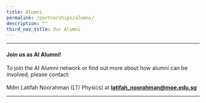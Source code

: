 ```yaml
---
title: Alumni
permalink: /partnerships/alumni/
description: ""
third_nav_title: Our Alumni
---
```

<hr>
<h4><strong>Join us as AI Alumni!</strong></h4>
<p>To join the AI Alumni network or find out more about how alumni can be involved, please contact:<br><br>Mdm Latifah Noorahman (LT/ Physics) at&nbsp;<strong><a href="mailto:latifah_noorahman@moe.edu.sg" target="">latifah_noorahman@moe.edu.sg</a></strong></p>
<hr>